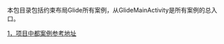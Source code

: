 本包目录包括约束布局Glide所有案例，从GlideMainActivity是所有案例的总入口。

[1，项目中都案例参考地址](https://juejin.im/entry/5ad5555f51882555867fe935)




